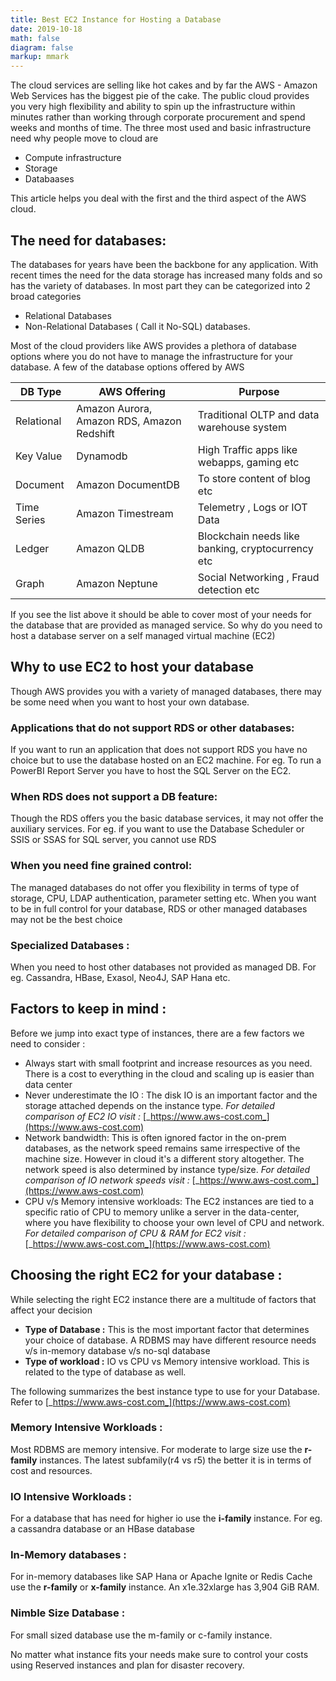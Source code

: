 ```yaml
---
title: Best EC2 Instance for Hosting a Database
date: 2019-10-18
math: false
diagram: false
markup: mmark
---
```


The cloud services are selling like hot cakes and by far the AWS - Amazon Web Services has the biggest pie of the cake.  The public cloud provides you very high flexibility and ability to spin up the infrastructure within minutes rather than working through corporate procurement and spend weeks and months of time.  The three most used and basic infrastructure need why people move to cloud are

- Compute infrastructure
- Storage
- Databaases

This article helps you deal with the first and the third aspect of the AWS cloud.

## The need for databases:

The databases for years have been the backbone for any application.  With recent times the need for the data storage has increased many folds and so has the variety of databases.  In most part they can be categorized into 2 broad categories

- Relational Databases
- Non-Relational Databases ( Call it No-SQL) databases.

Most of the cloud providers like AWS provides a plethora of database options where you do not have to manage the infrastructure for your database.  A few of the database options offered by AWS

| DB Type | AWS Offering | Purpose |
| --- | --- | --- |
| Relational | Amazon Aurora, Amazon RDS, Amazon Redshift | Traditional OLTP and data warehouse system |
| Key Value | Dynamodb | High Traffic apps like webapps, gaming etc |
| Document | Amazon DocumentDB | To store content of blog etc |
| Time Series | Amazon Timestream | Telemetry , Logs or IOT Data |
| Ledger | Amazon QLDB | Blockchain needs like banking, cryptocurrency etc |
| Graph | Amazon Neptune | Social Networking , Fraud detection etc |

If you see the list above it should be able to cover most of your needs for the database that are provided as managed service.  So why do you need to host a database server on a self managed virtual machine (EC2)

## Why to use EC2 to host your database

Though AWS provides you with a variety of managed databases, there may be some need when you want to host your own database.

### Applications that do not support RDS or other databases:  
If you want to run an application that does not support RDS you have no choice but to use the database hosted on an EC2 machine.  For eg. To run a PowerBI Report Server you have to host the SQL Server on the EC2.

### When RDS does not support a DB feature:  
Though the RDS offers you the basic database services, it may not offer the auxiliary services.  For eg. if you want to use the Database Scheduler  or SSIS or SSAS for SQL server, you cannot use RDS

### When you need fine grained control:  
The managed databases do not offer you flexibility in terms of type of storage, CPU, LDAP authentication, parameter setting etc.  When you want to be in full control for your database, RDS or other managed databases may not be the best choice

### Specialized Databases : 
When you need to host other databases not provided as managed DB.  For eg. Cassandra, HBase, Exasol, Neo4J, SAP Hana etc.


## Factors to keep in mind :

Before we jump into exact type of instances, there are a few factors we need to consider :

- Always start with small footprint and increase resources as you need.  There is a cost to everything in the cloud and scaling up is easier than data center
- Never underestimate the IO :  The disk IO is an important factor and the storage attached depends on the instance type.  _For detailed comparison of EC2 IO visit :_ [_https://www.aws-cost.com_](https://www.aws-cost.com)
- Network bandwidth:  This is often ignored factor in the on-prem databases, as the network speed remains same irrespective of the machine size.  However in cloud it&#39;s a different story altogether.  The network speed is also determined by instance type/size.  _For detailed comparison of IO network speeds visit :_ [_https://www.aws-cost.com_](https://www.aws-cost.com)
- CPU v/s Memory intensive workloads:  The EC2 instances are tied to a specific ratio of CPU to memory unlike a server in the data-center, where you have flexibility to choose your own level of CPU and network. _For detailed comparison of CPU &amp; RAM for EC2 visit :_ [_https://www.aws-cost.com_](https://www.aws-cost.com)

## Choosing the right EC2 for your database :

While selecting the right EC2 instance there are a multitude of factors that affect your decision

- **Type of Database :** This is the most important factor that determines your choice of database.  A RDBMS may have different resource needs v/s in-memory database v/s no-sql database
- **Type of workload :** IO vs CPU vs Memory intensive workload.  This is related to the type of database as well.

The following summarizes the best instance type to use for your Database.  Refer to [_https://www.aws-cost.com_](https://www.aws-cost.com)

### Memory Intensive Workloads :
Most RDBMS are memory intensive.  For moderate to large size use the **r-family** instances.  The latest subfamily(r4 vs r5) the better it is in terms of cost and resources.

### IO Intensive Workloads :
For a database that has need for higher io use the **i-family** instance. For eg. a cassandra database or an HBase database

### In-Memory databases :
For in-memory databases like SAP Hana or Apache Ignite or Redis Cache use the **r-family** or **x-family** instance.  An x1e.32xlarge has 3,904 GiB        RAM.

### Nimble Size Database :
For small sized database use the m-family or c-family instance.

No matter what instance fits your needs make sure to control your costs using Reserved instances and plan for disaster recovery.
